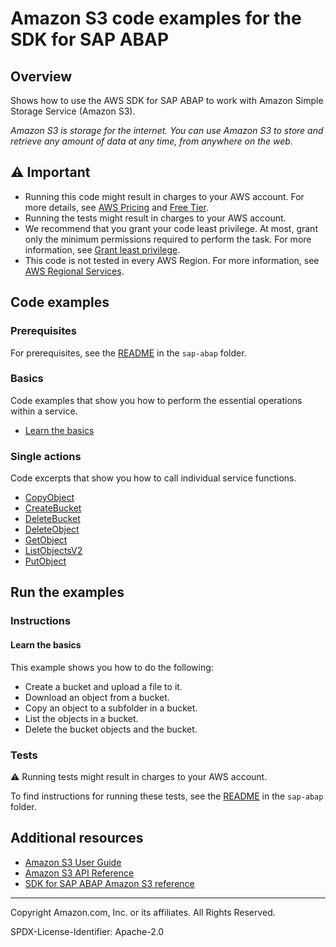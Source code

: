 # Amazon S3 code examples for the SDK for SAP ABAP

## Overview

Shows how to use the AWS SDK for SAP ABAP to work with Amazon Simple Storage Service (Amazon S3).

<!--custom.overview.start-->
<!--custom.overview.end-->

_Amazon S3 is storage for the internet. You can use Amazon S3 to store and retrieve any amount of data at any time, from anywhere on the web._

## ⚠ Important

* Running this code might result in charges to your AWS account. For more details, see [AWS Pricing](https://aws.amazon.com/pricing/) and [Free Tier](https://aws.amazon.com/free/).
* Running the tests might result in charges to your AWS account.
* We recommend that you grant your code least privilege. At most, grant only the minimum permissions required to perform the task. For more information, see [Grant least privilege](https://docs.aws.amazon.com/IAM/latest/UserGuide/best-practices.html#grant-least-privilege).
* This code is not tested in every AWS Region. For more information, see [AWS Regional Services](https://aws.amazon.com/about-aws/global-infrastructure/regional-product-services).

<!--custom.important.start-->
<!--custom.important.end-->

## Code examples

### Prerequisites

For prerequisites, see the [README](../../README.md#Prerequisites) in the `sap-abap` folder.


<!--custom.prerequisites.start-->
<!--custom.prerequisites.end-->

### Basics

Code examples that show you how to perform the essential operations within a service.

- [Learn the basics](zcl_aws1_s3_scenario.clas.abap)


### Single actions

Code excerpts that show you how to call individual service functions.

- [CopyObject](zcl_aws1_s3_actions.clas.abap#L61)
- [CreateBucket](zcl_aws1_s3_actions.clas.abap#L85)
- [DeleteBucket](zcl_aws1_s3_actions.clas.abap#L107)
- [DeleteObject](zcl_aws1_s3_actions.clas.abap#L128)
- [GetObject](zcl_aws1_s3_actions.clas.abap#L148)
- [ListObjectsV2](zcl_aws1_s3_actions.clas.abap#L191)
- [PutObject](zcl_aws1_s3_actions.clas.abap#L211)


<!--custom.examples.start-->
<!--custom.examples.end-->

## Run the examples

### Instructions


<!--custom.instructions.start-->
<!--custom.instructions.end-->


#### Learn the basics

This example shows you how to do the following:

- Create a bucket and upload a file to it.
- Download an object from a bucket.
- Copy an object to a subfolder in a bucket.
- List the objects in a bucket.
- Delete the bucket objects and the bucket.

<!--custom.basic_prereqs.s3_Scenario_GettingStarted.start-->
<!--custom.basic_prereqs.s3_Scenario_GettingStarted.end-->


<!--custom.basics.s3_Scenario_GettingStarted.start-->
<!--custom.basics.s3_Scenario_GettingStarted.end-->


### Tests

⚠ Running tests might result in charges to your AWS account.


To find instructions for running these tests, see the [README](../../README.md#Tests)
in the `sap-abap` folder.



<!--custom.tests.start-->
<!--custom.tests.end-->

## Additional resources

- [Amazon S3 User Guide](https://docs.aws.amazon.com/AmazonS3/latest/userguide/Welcome.html)
- [Amazon S3 API Reference](https://docs.aws.amazon.com/AmazonS3/latest/API/Welcome.html)
- [SDK for SAP ABAP Amazon S3 reference](https://docs.aws.amazon.com/sdk-for-sap-abap/v1/api/latest/s3/index.html)

<!--custom.resources.start-->
<!--custom.resources.end-->

---

Copyright Amazon.com, Inc. or its affiliates. All Rights Reserved.

SPDX-License-Identifier: Apache-2.0